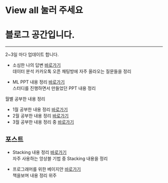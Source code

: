 # View all 눌러 주세요

# 블로그 공간입니다.

---
2~3일 마다 업데이트 합니다.

- 소심한 나의 답변 [바로가기][소심] <br>
  데이터 분석 카카오톡 오픈 채팅방에 자주 올라오는 질문들을 정리 <br>
 
- ML PPT 내용 정리 [바로가기][MLPT] <br>
  스터디를 진행하면서 만들었던 PPT 내용 정리
  
월별 공부한 내용 정리

- 1월 공부한 내용 정리 [바로가기][1월]
- 2월 공부한 내용 정리 [바로가기][2월]
- 3월 공부한 내용 정리 중 [바로가기][3월]



## 포스트 

- Stacking 내용 정리 [바로가기][stacking] <br>
  자주 사용하는 앙상블 기법 중 Stacking 내용을 정리
  
- 프로그래머를 위한 베이지안 [바로가기][notion] <br>
  책을보며 내용 정리 위주

[소심]: https://github.com/eat-toast/eat-toast.github.io/blob/master/_posts/2019-02-01-%20소심한%20나의%20답장.md
[1월]: https://github.com/eat-toast/temp/blob/master/_posts/2019-01-01-%201월%20주차별%20공부내용.md
[2월]: https://github.com/eat-toast/temp/blob/master/_posts/2019-02-01-%202월%20주차별%20공부내용.md
[3월]: https://github.com/eat-toast/eat-toast.github.io/blob/master/_posts/2019-03-01-%203월%20주차별%20공부내용.md
[stacking]: https://github.com/eat-toast/temp/blob/master/_posts/2018-12-24-Staking%20혹은%20Meta모델링%20적용하기.md
[MLPT]: https://github.com/eat-toast/eat-toast.github.io/blob/master/ML%20PPT/README.md
[notion]: https://www.notion.so/toastls93/fad6654d140841f98020189482fadfc4
